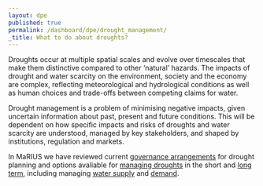 ```yaml
---
layout: dpe
published: true
permalink: /dashboard/dpe/drought_management/
_title: What to do about droughts?
---
```

Droughts occur at multiple spatial scales and evolve over timescales that make them distinctive compared to other ‘natural’ hazards. The impacts of drought and water scarcity on the environment, society and the economy are complex, reflecting meteorological and hydrological conditions as well as human choices and trade-offs between competing claims for water. 

Drought management is a problem of minimising negative impacts, given uncertain information about past, present and future conditions. This will be dependent on how specific impacts and risks of droughts and water scarcity are understood, managed by key stakeholders, and shaped by institutions, regulation and markets.

In MaRIUS we have reviewed current [governance arrangements](https://5j4.github.io/mariusdroughtproject.org/dashboard/dpe/drought_management/dpgs/) for drought planning and options avaliable for [managing droughts](https://5j4.github.io/mariusdroughtproject.org/dashboard/dpe/drought_management/dpgs/) in the short and [long term](https://5j4.github.io/mariusdroughtproject.org/dashboard/dpe/drought_management/planning_long_term/), including managing [water supply](https://5j4.github.io/mariusdroughtproject.org/dashboard/dpe/drought_management/water_supply_options/) and [demand](https://5j4.github.io/mariusdroughtproject.org/dashboard/dpe/drought_management/managing_demand/).

